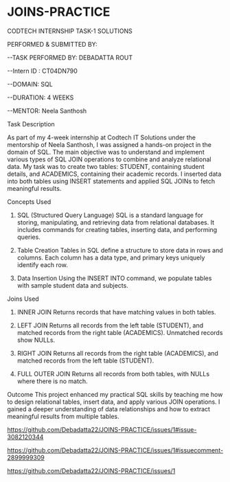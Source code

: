 # JOINS-PRACTICE
CODTECH INTERNSHIP TASK-1 SOLUTIONS

PERFORMED & SUBMITTED BY:

--TASK PERFORMED BY: DEBADATTA ROUT 

--Intern ID : CT04DN790 

--DOMAIN: SQL  

--DURATION: 4 WEEKS  

--MENTOR: Neela Santhosh  



Task Description

As part of my 4-week internship at Codtech IT Solutions under the mentorship of Neela Santhosh, I was assigned a hands-on project in the domain of SQL. The main objective was to understand and implement various types of SQL JOIN operations to combine and analyze relational data. My task was to create two tables: STUDENT, containing student details, and ACADEMICS, containing their academic records. I inserted data into both tables using INSERT statements and applied SQL JOINs to fetch meaningful results.


Concepts Used

1. SQL (Structured Query Language)
SQL is a standard language for storing, manipulating, and retrieving data from relational databases. It includes commands for creating tables, inserting data, and performing queries.

2. Table Creation
Tables in SQL define a structure to store data in rows and columns. Each column has a data type, and primary keys uniquely identify each row.

3. Data Insertion
Using the INSERT INTO command, we populate tables with sample student data and subjects.

Joins Used
1. INNER JOIN
Returns records that have matching values in both tables.

2. LEFT JOIN
Returns all records from the left table (STUDENT), and matched records from the right table (ACADEMICS). Unmatched records show NULLs.

3. RIGHT JOIN
Returns all records from the right table (ACADEMICS), and matched records from the left table (STUDENT).

4. FULL OUTER JOIN
Returns all records from both tables, with NULLs where there is no match.

Outcome
This project enhanced my practical SQL skills by teaching me how to design relational tables, insert data, and apply various JOIN operations. I gained a deeper understanding of data relationships and how to extract meaningful results from multiple tables.

https://github.com/Debadatta22/JOINS-PRACTICE/issues/1#issue-3082120344

https://github.com/Debadatta22/JOINS-PRACTICE/issues/1#issuecomment-2899999309

https://github.com/Debadatta22/JOINS-PRACTICE/issues/1




